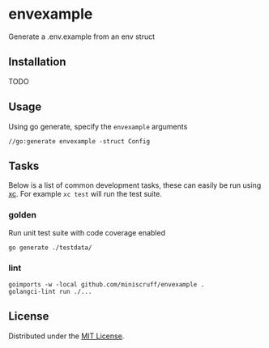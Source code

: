# envexample
Generate a .env.example from an env struct

## Installation
TODO

## Usage

Using go generate, specify the `envexample` arguments
```
//go:generate envexample -struct Config
```

## Tasks
Below is a list of common development tasks, these can easily be run using [xc](https://xcfile.dev/).
For example `xc test` will run the test suite.

### golden
Run unit test suite with code coverage enabled
```
go generate ./testdata/
```

### lint
```
goimports -w -local github.com/miniscruff/envexample .
golangci-lint run ./...
```

## License
Distributed under the [MIT License](LICENSE).
